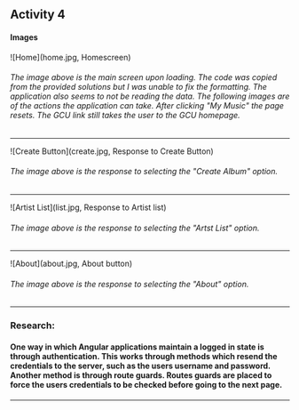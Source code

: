 ## Activity 4
#### Images
![Home](home.jpg, Homescreen)
###### The image above is the main screen upon loading. The code was copied from the provided solutions but I was unable to fix the formatting. The application also seems to not be reading the data. The following images are of the actions the application can take. After clicking "My Music" the page resets. The GCU link still takes the user to the GCU homepage.

***

![Create Button](create.jpg, Response to Create Button)
###### The image above is the response to selecting the "Create Album" option.

***

![Artist List](list.jpg, Response to Artist list)
###### The image above is the response to selecting the "Artst List" option.

***

![About](about.jpg, About button)
###### The image above is the response to selecting the "About" option.
***

### Research:
#### One way in which Angular applications maintain a logged in state is through authentication. This works through methods which resend the credentials to the server, such as the users username and password. Another method is through route guards. Routes guards are placed to force the users credentials to be checked before going to the next page.
***
